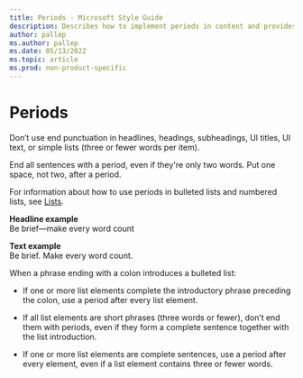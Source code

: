 ```yaml
---
title: Periods - Microsoft Style Guide
description: Describes how to implement periods in content and provides example of how to use periods in headlines and in text of content.
author: pallep
ms.author: pallep
ms.date: 05/13/2022
ms.topic: article
ms.prod: non-product-specific
---
```


# Periods

Don’t
use end punctuation in headlines, headings, subheadings, UI
titles, UI text, or simple lists (three or fewer words per item).

End all sentences with a period, even if they're only two words. Put one space, not two, after a period. 

For information about how to use periods in bulleted lists and numbered lists, see [Lists](/style-guide/scannable-content/lists).


**Headline example**  
Be brief—make every word count

**Text example**  
Be brief. Make every word count.

When a phrase ending with a colon introduces a bulleted list:

  - If one or more list elements complete the introductory phrase preceding the colon, use a period after every list element.  
  
  - If
    all list elements are short phrases (three words or fewer), don’t
    end them with periods, even if they form a complete sentence
    together with the list introduction.  
    
  - If
    one or more list elements are complete sentences, use a period
    after every element, even if a list element contains three or fewer
    words.
